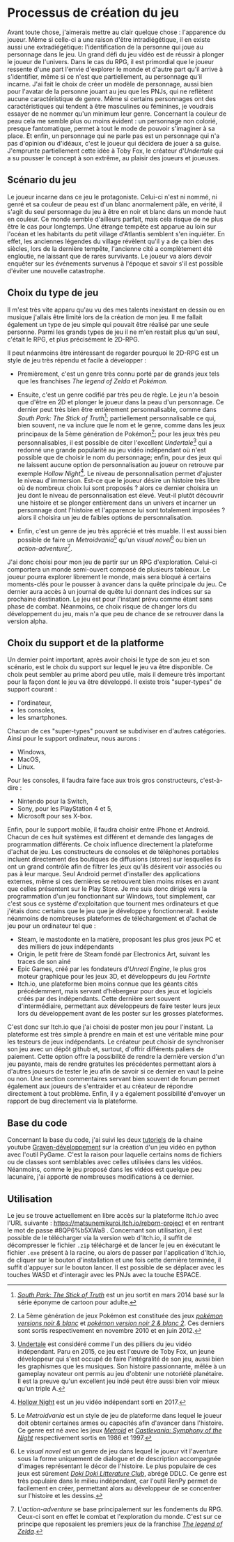 # Processus de création du jeu
Avant toute chose, j'aimerais mettre au clair quelque chose : l'apparence du joueur. Même si celle-ci a une raison d'être intradiégétique, il en existe aussi une extradiégétique: l'identification de la personne qui joue au personnage dans le jeu. Un grand défi du jeu vidéo est de réussir à plonger le joueur de l'univers. Dans le cas du RPG, il est primordial que le joueur ressente d'une part l'envie d'explorer le monde et d'autre part qu'il arrive à s'identifier, même si ce n'est que partiellement, au personnage qu'il incarne. J'ai fait le choix de créer un modèle de personnage, aussi bien pour l'avatar de la personne jouant au jeu que les PNJs, qui ne reflètent aucune caractéristique de genre. Même si certains personnages ont des caractéristiques qui tendent à être masculines ou féminines, je voudrais essayer de ne nommer qu'un minimum leur genre. Concernant la couleur de peau cela me semble plus ou moins évident : un personnage non colorié, presque fantomatique, permet à tout le mode de pouvoir s'imaginer à sa place. Et enfin, un personnage qui ne parle pas est un personnage qui n'a pas d'opinion ou d'idéaux, c'est le joueur qui décidera de jouer à sa guise. J'emprunte partiellement cette idée à Toby Fox, le créateur d'_Undertale_ qui a su pousser le concept à son extrême, au plaisir des joueurs et joueuses.

## Scénario du jeu
Le joueur incarne dans ce jeu le protagoniste. Celui-ci n'est ni nommé, ni genré et sa couleur de peau est d'un blanc anormalement pâle, en vérité, il s'agit du seul personnage du jeu à être en noir et blanc dans un monde haut en couleur. Ce monde semble d'ailleurs parfait, mais cela risque de ne plus être le cas pour longtemps. Une étrange tempête est apparue au loin sur l'océan et les habitants du petit village d'Atlantis semblent s'en inquiéter. En effet, les anciennes légendes du village révèlent qu'il y a de ça bien des siècles, lors de la dernière tempête, l'ancienne cité a complètement été engloutie, ne laissant que de rares survivants. Le joueur va alors devoir enquêter sur les événements survenus à l'époque et savoir s'il est possible d'éviter une nouvelle catastrophe.

## Choix du type de jeu
Il m'est très vite apparu qu'au vu des mes talents inexistant en dessin ou en musique j'allais être limité lors de la création de mon jeu. Il me fallait également un type de jeu simple qui pouvait être réalisé par une seule personne. Parmi les grands types de jeu il ne m'en restait plus qu'un seul, c'était le RPG, et plus précisément le 2D-RPG.

Il peut néanmoins être intéressant de regarder pourquoi le 2D-RPG est un style de jeu très répendu et facile à développer :
- Premièrement, c'est un genre très connu porté par de grands jeux tels que les franchises _The legend of Zelda_ et _Pokémon_.

- Ensuite, c'est un genre codifié par très peu de règle. Le jeu n'a besoin que d'être en 2D et plonger le joueur dans la peau d'un personnage. Ce dernier peut très bien être entièrement personnalisable, comme dans _South Park: The Stick of Truth_[^south_park]; partiellement personnalisable ce qui, bien souvent, ne va inclure que le nom et le genre, comme dans les jeux principaux de la 5ème génération de Pokémon[^pokégen]; pour les jeux très peu personnalisables, il est possible de citer l'excellent _Undertale_[^undetale] qui a redonné une grande popularité au jeu vidéo indépendant où n'est possible que de choisir le nom du personnage; enfin, pour des jeux qui ne laissent aucune option de personnalisation au joueur on retrouve par exemple _Hollow Night_[^hollow_night]. Le niveau de personnalisation permet d'ajuster le niveau d'immersion. Est-ce que le joueur désire un histoire très libre où de nombreux choix lui sont proposés ? alors ce dernier choisira un jeu dont le niveau de personnalisation est élevé. Veut-il plutôt découvrir une histoire et se plonger entièrement dans un univers et incarner un personnage dont l'histoire et l'apparence lui sont totalement imposées ? alors il choisira un jeu de faibles options de personnalisation.

- Enfin, c'est un genre de jeu très apprécié et très muable. Il est aussi bien possible de faire un _Metroidvania_[^metroidvania] qu'un _visual novel_[^visual_novel] ou bien un _action-adventure_[^action_adventure].

J'ai donc choisi pour mon jeu de partir sur un RPG d'exploration. Celui-ci comportera un monde semi-ouvert composé de plusieurs tableaux. Le joueur pourra explorer librement le monde, mais sera bloqué à certains moments-clés pour le pousser à avancer dans la quête principale du jeu. Ce dernier aura accès à un journal de quête lui donnant des indices sur sa prochaine destination. Le jeu est pour l'instant prévu comme étant sans phase de combat. Néanmoins, ce choix risque de changer lors du développement du jeu, mais n'a que peu de chance de se retrouver dans la version alpha.

## Choix du support et de la platforme
Un dernier point important, après avoir choisi le type de son jeu et son scénario, est le choix du support sur lequel le jeu va être disponible. Ce choix peut sembler au prime abord peu utile, mais il demeure très important pour la façon dont le jeu va être développé. Il existe trois "super-types" de support courant :
- l'ordinateur,
- les consoles,
- les smartphones.

Chacun de ces "super-types" pouvant se subdiviser en d'autres catégories. Ainsi pour le support ordinateur, nous aurons :
- Windows,
- MacOS,
- Linux.

Pour les consoles, il faudra faire face aux trois gros constructeurs, c'est-à-dire :
- Nintendo pour la Switch,
- Sony, pour les PlayStation 4 et 5,
- Microsoft pour ses X-box.

Enfin, pour le support mobile, il faudra choisir entre iPhone et Android. Chacun de ces huit systèmes est différent et demande des langages de programmation différents. Ce choix influence directement la plateforme d'achat de jeu. Les constructeurs de consoles et de téléphones portables incluent directement des boutiques de diffusions (stores) sur lesquelles ils ont un grand contrôle afin de filtrer les jeux qu'ils désirent voir associés ou pas à leur marque. Seul Android permet d'installer des applications externes, même si ces dernières se retrouvent bien moins mises en avant que celles présentent sur le Play Store. Je me suis donc dirigé vers la programmation d'un jeu fonctionnant sur Windows, tout simplement, car c'est sous ce système d'exploitation que tournent mes ordinateurs et que j'étais donc certains que le jeu que je développe y fonctionnerait. Il existe néanmoins de nombreuses plateformes de téléchargement et d'achat de jeu pour un ordinateur tel que :
- Steam, le mastodonte en la matière, proposant les plus gros jeux PC et des milliers de jeux indépendants
- Origin, le petit frère de Steam fondé par Electronics Art, suivant les traces de son ainé
- Epic Games, créé par les fondateurs d'_Unreal Engine_, le plus gros moteur graphique pour les jeux 3D, et développeurs du jeu _Fortnite_
- Itch.io, une plateforme bien moins connue que les géants cités précédemment, mais servant d'hébergeur pour des jeux et logiciels créés par des indépendants. Cette dernière sert souvent d'intermédiaire, permettant aux développeurs de faire tester leurs jeux lors du développement avant de les poster sur les grosses plateformes.

C'est donc sur Itch.io que j'ai choisi de poster mon jeu pour l'instant. La plateforme est très simple à prendre en main et est une véritable mine pour les testeurs de jeux indépendants. Le créateur peut choisir de synchroniser son jeu avec un dépôt github et, surtout, d'offrir différents paliers de paiement. Cette option offre la possibilité de rendre la dernière version d'un jeu payante, mais de rendre gratuites les précédentes permettant alors à d'autres joueurs de tester le jeu afin de savoir si ce dernier en vaut la peine ou non. Une section commentaires servant bien souvent de forum permet également aux joueurs de s'entraider et au créateur de répondre directement à tout problème. Enfin, il y a également possibilité d'envoyer un rapport de bug directement via la plateforme.



[^south_park]: [_South Park: The Stick of Truth_](store.steampowered.com/app/213670/South_Park_The_Stick_of_Truth/) est un jeu sortit en mars 2014 basé sur la série éponyme de cartoon pour adulte.

[^pokégen]: La 5ème génération de jeux Pokémon est constituée des jeux [_pokémon versions noir & blanc_](bulbapedia.bulbagarden.net/wiki/Pok%C3%A9mon_Black_and_White_Versions) et [_pokémon version noir 2 & blanc 2_](bulbapedia.bulbagarden.net/wiki/Pok%C3%A9mon_Black_and_White_Versions_2). Ces derniers sont sortis respectivement en novembre 2010 et en juin 2012.

[^undetale]: [Undertale](store.steampowered.com/app/391540/Undertale/) est considéré comme l'un des pilliers du jeu vidéo indépendant. Paru en 2015, ce jeu est l'œuvre de Toby Fox, un jeune développeur qui s'est occupé de faire l'intégralité de son jeu, aussi bien les graphismes que les musiques. Son histoire passionnante, mêlée à un gameplay novateur ont permis au jeu d'obtenir une notoriété planétaire. Il est la preuve qu'un excellent jeu indé peut être aussi bien voir mieux qu'un triple A.

[^hollow_night]: [Hollow Night](store.steampowered.com/app/367520/Hollow_Knight/) est un jeu vidéo indépendant sorti en 2017.

[^metroidvania]: Le _Metroidvania_ est un style de jeu de plateforme dans lequel le joueur doit obtenir certaines armes ou capacités afin d'avancer dans l'histoire. Ce genre est né avec les jeux [_Metroid_](www.nintendo.ch/fr/Jeux/NES/Metroid--275726.html) et [_Castlevania: Symphony of the Night_](www.konami.com/games/castlevania/us/en-us/page/history_2020_son) respectivement sortis en 1986 et 1997.

[^visual_novel]: Le _visual novel_ est un genre de jeu dans lequel le joueur vit l'aventure sous la forme uniquement de dialogue et de description accompagnée d'images représentant le décor de l'histoire. Le plus populaire de ces jeux est sûrement [_Doki Doki Litterature Club_](ddlc.moe/), abrégé DDLC. Ce genre est très populaire dans le milieu indépendant, car l'outil RenPy permet de facilement en créer, permettant alors au développeur de se concentrer sur l'histoire et les dessins.

[^action_adventure]: L'_action-adventure_ se base principalement sur les fondements du RPG. Ceux-ci sont en effet le combat et l'exploration du monde. C'est sur ce principe que reposaient les premiers jeux de la franchise [_The legend of Zelda_](www.nintendo.ch/fr/Jeux/NES/The-Legend-of-Zelda-796345.html).

## Base du code
Concernant la base du code, j'ai suivi les deux [tutoriels](www.youtube.com/playlist?list=PLtPwmrrs3MDra5ODQ5Vift8bKVJJ7qI6U) de la chaine youtube [Graven-développement](www.youtube.com/@Gravenilvectuto) sur la création d'un jeu vidéo en python avec l'outil PyGame. C'est la raison pour laquelle certains noms de fichiers ou de classes sont semblables avec celles utilisées dans les vidéos. Néanmoins, comme le jeu proposé dans les vidéos est quelque peu lacunaire, j'ai apporté de nombreuses modifications à ce dernier.

## Utilisation
Le jeu se trouve actuellement en libre accès sur la plateforme itch.io avec l'URL suivante : https://matsunemikuroi.itch.io/reborn-project et en rentrant le mot de passe #8QP6%b5XWa8 . Concernant son utilisation, il est possible de le télécharger via la version web d'Itch.io, il suffit de décompresser le fichier ```.zip``` téléchargé et de lancer le jeu en éxécutant le fichier ```.exe``` présent à la racine, ou alors de passer par l'application d'Itch.io, de cliquer sur le bouton d'installation et une fois cette dernière terminée, il suffit d'appuyer sur le bouton lancer. Il est possible de se déplacer avec les touches WASD et d'interagir avec les PNJs avec la touche ESPACE.